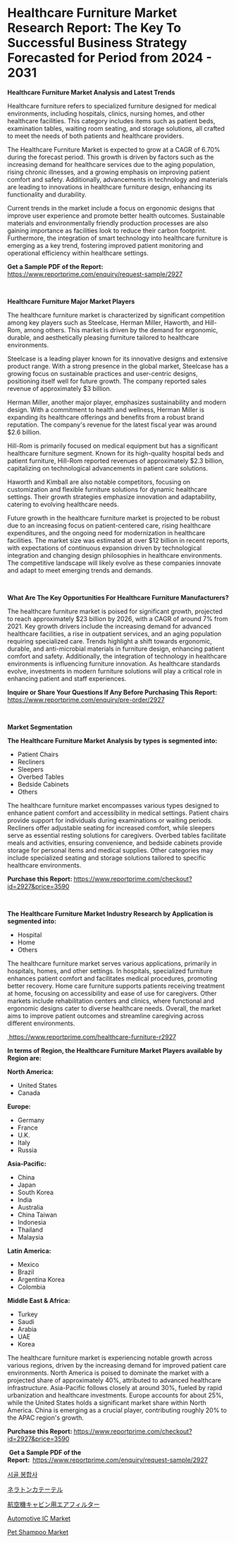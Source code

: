 <p><h1>Healthcare Furniture Market Research Report: The Key To Successful Business Strategy Forecasted for Period from 2024 - 2031</h1></p><p><strong>Healthcare Furniture Market Analysis and Latest Trends</strong></p>
<p><p>Healthcare furniture refers to specialized furniture designed for medical environments, including hospitals, clinics, nursing homes, and other healthcare facilities. This category includes items such as patient beds, examination tables, waiting room seating, and storage solutions, all crafted to meet the needs of both patients and healthcare providers. </p><p>The Healthcare Furniture Market is expected to grow at a CAGR of 6.70% during the forecast period. This growth is driven by factors such as the increasing demand for healthcare services due to the aging population, rising chronic illnesses, and a growing emphasis on improving patient comfort and safety. Additionally, advancements in technology and materials are leading to innovations in healthcare furniture design, enhancing its functionality and durability.</p><p>Current trends in the market include a focus on ergonomic designs that improve user experience and promote better health outcomes. Sustainable materials and environmentally friendly production processes are also gaining importance as facilities look to reduce their carbon footprint. Furthermore, the integration of smart technology into healthcare furniture is emerging as a key trend, fostering improved patient monitoring and operational efficiency within healthcare settings.</p></p>
<p><strong>Get a Sample PDF of the Report:&nbsp;</strong> <a href="https://www.reportprime.com/enquiry/request-sample/2927">https://www.reportprime.com/enquiry/request-sample/2927</a></p>
<p>&nbsp;</p>
<p><strong>Healthcare Furniture Major Market Players</strong></p>
<p><p>The healthcare furniture market is characterized by significant competition among key players such as Steelcase, Herman Miller, Haworth, and Hill-Rom, among others. This market is driven by the demand for ergonomic, durable, and aesthetically pleasing furniture tailored to healthcare environments.</p><p>Steelcase is a leading player known for its innovative designs and extensive product range. With a strong presence in the global market, Steelcase has a growing focus on sustainable practices and user-centric designs, positioning itself well for future growth. The company reported sales revenue of approximately $3 billion.</p><p>Herman Miller, another major player, emphasizes sustainability and modern design. With a commitment to health and wellness, Herman Miller is expanding its healthcare offerings and benefits from a robust brand reputation. The company's revenue for the latest fiscal year was around $2.6 billion.</p><p>Hill-Rom is primarily focused on medical equipment but has a significant healthcare furniture segment. Known for its high-quality hospital beds and patient furniture, Hill-Rom reported revenues of approximately $2.3 billion, capitalizing on technological advancements in patient care solutions.</p><p>Haworth and Kimball are also notable competitors, focusing on customization and flexible furniture solutions for dynamic healthcare settings. Their growth strategies emphasize innovation and adaptability, catering to evolving healthcare needs.</p><p>Future growth in the healthcare furniture market is projected to be robust due to an increasing focus on patient-centered care, rising healthcare expenditures, and the ongoing need for modernization in healthcare facilities. The market size was estimated at over $12 billion in recent reports, with expectations of continuous expansion driven by technological integration and changing design philosophies in healthcare environments. The competitive landscape will likely evolve as these companies innovate and adapt to meet emerging trends and demands.</p></p>
<p>&nbsp;</p>
<p><strong>What Are The Key Opportunities For Healthcare Furniture Manufacturers?</strong></p>
<p><p>The healthcare furniture market is poised for significant growth, projected to reach approximately $23 billion by 2026, with a CAGR of around 7% from 2021. Key growth drivers include the increasing demand for advanced healthcare facilities, a rise in outpatient services, and an aging population requiring specialized care. Trends highlight a shift towards ergonomic, durable, and anti-microbial materials in furniture design, enhancing patient comfort and safety. Additionally, the integration of technology in healthcare environments is influencing furniture innovation. As healthcare standards evolve, investments in modern furniture solutions will play a critical role in enhancing patient and staff experiences.</p></p>
<p><strong>Inquire or Share Your Questions If Any Before Purchasing This Report:</strong> <a href="https://www.reportprime.com/enquiry/pre-order/2927">https://www.reportprime.com/enquiry/pre-order/2927</a></p>
<p>&nbsp;</p>
<p><strong>Market Segmentation</strong></p>
<p><strong>The Healthcare Furniture Market Analysis by types is segmented into:</strong></p>
<p><ul><li>Patient Chairs</li><li>Recliners</li><li>Sleepers</li><li>Overbed Tables</li><li>Bedside Cabinets</li><li>Others</li></ul></p>
<p><p>The healthcare furniture market encompasses various types designed to enhance patient comfort and accessibility in medical settings. Patient chairs provide support for individuals during examinations or waiting periods. Recliners offer adjustable seating for increased comfort, while sleepers serve as essential resting solutions for caregivers. Overbed tables facilitate meals and activities, ensuring convenience, and bedside cabinets provide storage for personal items and medical supplies. Other categories may include specialized seating and storage solutions tailored to specific healthcare environments.</p></p>
<p><strong>Purchase this Report:&nbsp;</strong><a href="https://www.reportprime.com/checkout?id=2927&price=3590">https://www.reportprime.com/checkout?id=2927&price=3590</a></p>
<p>&nbsp;</p>
<p><strong>The Healthcare Furniture Market Industry Research by Application is segmented into:</strong></p>
<p><ul><li>Hospital</li><li>Home</li><li>Others</li></ul></p>
<p><p>The healthcare furniture market serves various applications, primarily in hospitals, homes, and other settings. In hospitals, specialized furniture enhances patient comfort and facilitates medical procedures, promoting better recovery. Home care furniture supports patients receiving treatment at home, focusing on accessibility and ease of use for caregivers. Other markets include rehabilitation centers and clinics, where functional and ergonomic designs cater to diverse healthcare needs. Overall, the market aims to improve patient outcomes and streamline caregiving across different environments.</p></p>
<p><a href="https://www.reportprime.com/healthcare-furniture-r2927">&nbsp;https://www.reportprime.com/healthcare-furniture-r2927</a></p>
<p><strong>In terms of Region, the Healthcare Furniture Market Players available by Region are:</strong></p>
<p>
    <p> <strong> North America: </strong>
        <ul>
            <li>United States</li>
            <li>Canada</li>
        </ul>
        </p> 
    <p> <strong> Europe: </strong>
        <ul>
            <li>Germany</li>
            <li>France</li>
            <li>U.K.</li>
            <li>Italy</li>
            <li>Russia</li>
        </ul>
        </p> 
    <p> <strong> Asia-Pacific: </strong>
        <ul>
            <li>China</li>
            <li>Japan</li>
            <li>South Korea</li>
            <li>India</li>
            <li>Australia</li>
            <li>China Taiwan</li>
            <li>Indonesia</li>
            <li>Thailand</li>
            <li>Malaysia</li>
        </ul>
        </p> 
    <p> <strong> Latin America: </strong>
        <ul>
            <li>Mexico</li>
            <li>Brazil</li>
            <li>Argentina Korea</li>
            <li>Colombia</li>
        </ul>
        </p> 
    <p> <strong> Middle East & Africa: </strong>
        <ul>
            <li>Turkey</li>
            <li>Saudi</li>
            <li>Arabia</li>
            <li>UAE</li>
            <li>Korea</li>
        </ul>
    </p>
    </p>
<p><p>The healthcare furniture market is experiencing notable growth across various regions, driven by the increasing demand for improved patient care environments. North America is poised to dominate the market with a projected share of approximately 40%, attributed to advanced healthcare infrastructure. Asia-Pacific follows closely at around 30%, fueled by rapid urbanization and healthcare investments. Europe accounts for about 25%, while the United States holds a significant market share within North America. China is emerging as a crucial player, contributing roughly 20% to the APAC region's growth.</p></p>
<p><strong>Purchase this Report: </strong><a href="https://www.reportprime.com/checkout?id=2927&price=3590">https://www.reportprime.com/checkout?id=2927&price=3590</a></p>
<p>&nbsp;<strong>Get a Sample PDF of the Report:&nbsp;&nbsp;</strong><a href="https://www.reportprime.com/enquiry/request-sample/2927">https://www.reportprime.com/enquiry/request-sample/2927</a></p>
<p><strong></strong></p>
<p><p><a href="https://medium.com/@gabrielblanda5656/%EC%82%AC%EA%B3%A8%EB%8B%A4%EB%A6%AC-%EB%B4%89%ED%95%A9%EC%84%A0-%EC%8B%9C%EC%9E%A5-%EC%97%AD%ED%95%99-%ED%83%90%EC%83%89-%EA%B8%80%EB%A1%9C%EB%B2%8C-%ED%8A%B8%EB%A0%8C%EB%93%9C%EC%99%80-%EB%AF%B8%EB%9E%98-%EC%84%B1%EC%9E%A5-%EC%A0%84%EB%A7%9D-2024-2031-151%ED%8E%98%EC%9D%B4%EC%A7%80%EC%97%90-%EA%B1%B8%EC%B3%90-%EB%8B%A4%EB%A3%B8-89e2e95df2f9">시골 봉합사</a></p><p><a href="https://medium.com/@skylarreilly36/2024%E5%B9%B4%E3%81%8B%E3%82%892031%E5%B9%B4%E3%81%BE%E3%81%A7%E3%81%AE%E6%9C%9F%E9%96%93%E3%81%AE%E3%82%B0%E3%83%AD%E3%83%BC%E3%83%90%E3%83%AB%E3%83%8D%E3%83%A9%E3%83%88%E3%83%B3%E3%82%AB%E3%83%86%E3%83%BC%E3%83%86%E3%83%AB%E5%B8%82%E5%A0%B4%E3%81%AE%E6%A9%9F%E4%BC%9A%E3%81%A8%E4%BA%88%E6%B8%AC-dfc849b659bb">ネラトンカテーテル</a></p><p><a href="https://medium.com/@skylarreilly36/%E8%88%AA%E7%A9%BA%E6%A9%9F%E3%82%AD%E3%83%A3%E3%83%93%E3%83%B3%E7%A9%BA%E6%B0%97%E3%83%95%E3%82%A3%E3%83%AB%E3%82%BF%E3%83%BC%E5%B8%82%E5%A0%B4-2024%E5%B9%B4%E3%81%8B%E3%82%892031%E5%B9%B4%E3%81%AE%E3%82%B0%E3%83%AD%E3%83%BC%E3%83%90%E3%83%AB%E5%B8%82%E5%A0%B4%E3%81%AE%E6%B4%9E%E5%AF%9F%E3%81%A8%E8%B2%A9%E5%A3%B2%E5%8B%95%E5%90%91-d3d200548596">航空機キャビン用エアフィルター</a></p><p><a href="https://www.linkedin.com/pulse/global-automotive-ic-industry-research-report-competitive-aspmf?trackingId=xVCq7TtdQjWckPDbNk%2BX5A%3D%3D">Automotive IC Market</a></p><p><a href="https://github.com/CliffMedina6/Market-Research-Report-List-6/blob/main/pet-shampoo-market.md">Pet Shampoo Market</a></p></p>